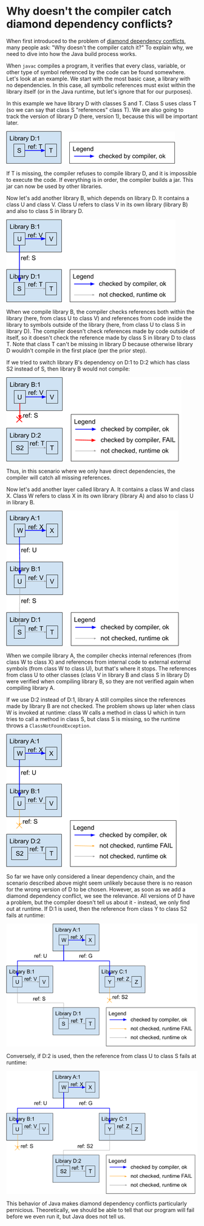 # Why doesn't the compiler catch diamond dependency conflicts?

When first introduced to the problem of [diamond dependency
conflicts](what-is-a-diamond-dependency-conflict.md), many people ask: "Why
doesn't the compiler catch it?" To explain why, we need to dive into how the
Java build process works.

When `javac` compiles a program, it verifies that every class, variable, or
other type of symbol referenced by the code can be found somewhere. Let's look
at an example. We start with the most basic case, a library with no
dependencies. In this case, all symbolic references must exist within the
library itself (or in the Java runtime, but let's ignore that for our purposes).

In this example we have library D with classes S and T. Class S uses class T (so
we can say that class S "references" class T). We are also going to track the
version of library D (here, version 1), because this will be important later.

<img src="assets/images/ddc-compiler-00.png">

If T is missing, the compiler refuses to compile library D, and it is impossible
to execute the code. If everything is in order, the compiler builds a jar. This
jar can now be used by other libraries.

Now let's add another library B, which depends on library D. It contains a class
U and class V. Class U refers to class V in its own library (library B) and also
to class S in library D.

<img src="assets/images/ddc-compiler-01.png">

When we compile library B, the compiler checks references both within the
library (here, from class U to class V) and references from code inside the
library to symbols outside of the library (here, from class U to class S in
library D). The compiler doesn't check references made by code outside of
itself, so it doesn't check the reference made by class S in library D to class
T. Note that class T can't be missing in library D because otherwise library D
wouldn't compile in the first place (per the prior step).

If we tried to switch library B's dependency on D:1 to D:2 which has class S2
instead of S, then library B would not compile:

<img src="assets/images/ddc-compiler-02.png">

Thus, in this scenario where we only have direct dependencies, the compiler will
catch all missing references.

Now let's add another layer called library A. It contains a class W and class
X. Class W refers to class X in its own library (library A) and also to class U
in library B.

<img src="assets/images/ddc-compiler-03.png">

When we compile library A, the compiler checks internal references (from class W
to class X) and references from internal code to external external symbols (from
class W to class U), but that's where it stops. The references from class U to
other classes (class V in library B and class S in library D) were verified when
compiling library B, so they are not verified again when compiling library A.

If we use D:2 instead of D:1, library A still compiles since the references made
by library B are not checked. The problem shows up later when class W is invoked
at runtime: class W calls a method in class U which in turn tries to call a
method in class S, but class S is missing, so the runtime throws a
`ClassNotFoundException`.

<img src="assets/images/ddc-compiler-04.png">

So far we have only considered a linear dependency chain, and the scenario
described above might seem unlikely because there is no reason for the wrong
version of D to be chosen. However, as soon as we add a diamond dependency
conflict, we see the relevance. All versions of D have a problem, but the
compiler doesn't tell us about it - instead, we only find out at runtime. If D:1
is used, then the reference from class Y to class S2 fails at runtime:

<img src="assets/images/ddc-compiler-05.png">

Conversely, if D:2 is used, then the reference from class U to class S fails at
runtime:

<img src="assets/images/ddc-compiler-06.png">

This behavior of Java makes diamond dependency conflicts particularly
pernicious. Theoretically, we should be able to tell that our program will fail
before we even run it, but Java does not tell us.

